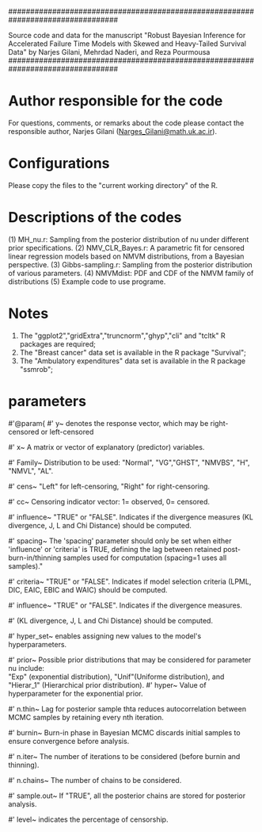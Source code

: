 #################################################################################

Source code and data for the manuscript 
"Robust Bayesian Inference for Accelerated Failure Time Models with Skewed and Heavy-Tailed Survival Data"
by Narjes Gilani, Mehrdad Naderi, and Reza Pourmousa
#################################################################################

# Author responsible for the code #
For questions, comments, or remarks about the code please contact the responsible author, Narjes Gilani (Narges_Gilani@math.uk.ac.ir).

# Configurations #
Please copy the files to the "current working directory" of the R.

# Descriptions of the codes #
 (1) MH_nu.r: Sampling from the posterior distribution of nu under different prior specifications.
 (2) NMV_CLR_Bayes.r:  A parametric fit for censored linear regression models based on NMVM distributions, from a Bayesian perspective.
 (3) Gibbs-sampling.r: Sampling from the posterior distribution of various parameters.
 (4) NMVMdist: PDF and CDF of the NMVM family of distributions
 (5) Example code to use programe.
 
# Notes #
  1. The "ggplot2","gridExtra","truncnorm","ghyp","cli" and "tcltk" R packages are required;
  2. The "Breast cancer" data set is available in the R package "Survival";
  3. The "Ambulatory expenditures" data set is available in the R package "ssmrob";
# parameters

#'@param{
#' y~ denotes the response vector, which may be right-censored or left-censored

#' x~ A matrix or vector of explanatory (predictor) variables.

#' Family~  Distribution to be used: "Normal", "VG","GHST", "NMVBS", "H", "NMVL", "AL".

#' cens~ "Left" for left-censoring, "Right" for right-censoring.

#' cc~ Censoring indicator vector: 1= observed, 0= censored.

#' influence~ "TRUE" or "FALSE". Indicates if the divergence measures (KL divergence, J, L and Chi Distance) should be computed.

#' spacing~ The 'spacing' parameter should only be set when either 'influence' or 'criteria' is TRUE, defining the lag between retained post-burn-in/thinning samples used for computation (spacing=1 uses all samples)."

#' criteria~ "TRUE" or "FALSE". Indicates if model selection criteria (LPML, DIC, EAIC, EBIC and WAIC) should be computed.

#' influence~ "TRUE" or "FALSE". Indicates if the divergence measures.

#' (KL divergence, J, L and Chi Distance) should be computed.

#' hyper_set~ enables assigning new values to the model's hyperparameters.

#' prior~ Possible prior distributions that may be considered for parameter nu include:  
"Exp" (exponential distribution), "Unif"(Uniforme distribution), and "Hierar_1" (Hierarchical prior distribution).
#' hyper~ Value of hyperparameter for the exponential prior.

#' n.thin~ Lag for posterior sample thta reduces autocorrelation between MCMC samples by retaining every nth iteration.  

#' burnin~ Burn-in phase in Bayesian MCMC discards initial samples to ensure convergence before analysis.

#' n.iter~ The number of iterations to be considered (before burnin and thinning).

#' n.chains~ The number of chains to be considered.

#' sample.out~ If "TRUE", all the posterior chains are stored for posterior analysis.

#' level~  indicates the percentage of censorship.
